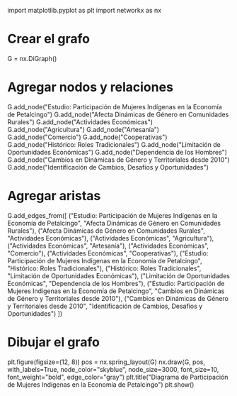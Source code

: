 import matplotlib.pyplot as plt
import networkx as nx

# Crear el grafo
G = nx.DiGraph()

# Agregar nodos y relaciones
G.add_node("Estudio: Participación de Mujeres Indígenas en la Economía de Petalcingo")
G.add_node("Afecta Dinámicas de Género en Comunidades Rurales")
G.add_node("Actividades Económicas")
G.add_node("Agricultura")
G.add_node("Artesanía")
G.add_node("Comercio")
G.add_node("Cooperativas")
G.add_node("Histórico: Roles Tradicionales")
G.add_node("Limitación de Oportunidades Económicas")
G.add_node("Dependencia de los Hombres")
G.add_node("Cambios en Dinámicas de Género y Territoriales desde 2010")
G.add_node("Identificación de Cambios, Desafíos y Oportunidades")

# Agregar aristas
G.add_edges_from([
    ("Estudio: Participación de Mujeres Indígenas en la Economía de Petalcingo", "Afecta Dinámicas de Género en Comunidades Rurales"),
    ("Afecta Dinámicas de Género en Comunidades Rurales", "Actividades Económicas"),
    ("Actividades Económicas", "Agricultura"),
    ("Actividades Económicas", "Artesanía"),
    ("Actividades Económicas", "Comercio"),
    ("Actividades Económicas", "Cooperativas"),
    ("Estudio: Participación de Mujeres Indígenas en la Economía de Petalcingo", "Histórico: Roles Tradicionales"),
    ("Histórico: Roles Tradicionales", "Limitación de Oportunidades Económicas"),
    ("Limitación de Oportunidades Económicas", "Dependencia de los Hombres"),
    ("Estudio: Participación de Mujeres Indígenas en la Economía de Petalcingo", "Cambios en Dinámicas de Género y Territoriales desde 2010"),
    ("Cambios en Dinámicas de Género y Territoriales desde 2010", "Identificación de Cambios, Desafíos y Oportunidades")
])

# Dibujar el grafo
plt.figure(figsize=(12, 8))
pos = nx.spring_layout(G)
nx.draw(G, pos, with_labels=True, node_color="skyblue", node_size=3000, font_size=10, font_weight="bold", edge_color="gray")
plt.title("Diagrama de Participación de Mujeres Indígenas en la Economía de Petalcingo")
plt.show()
